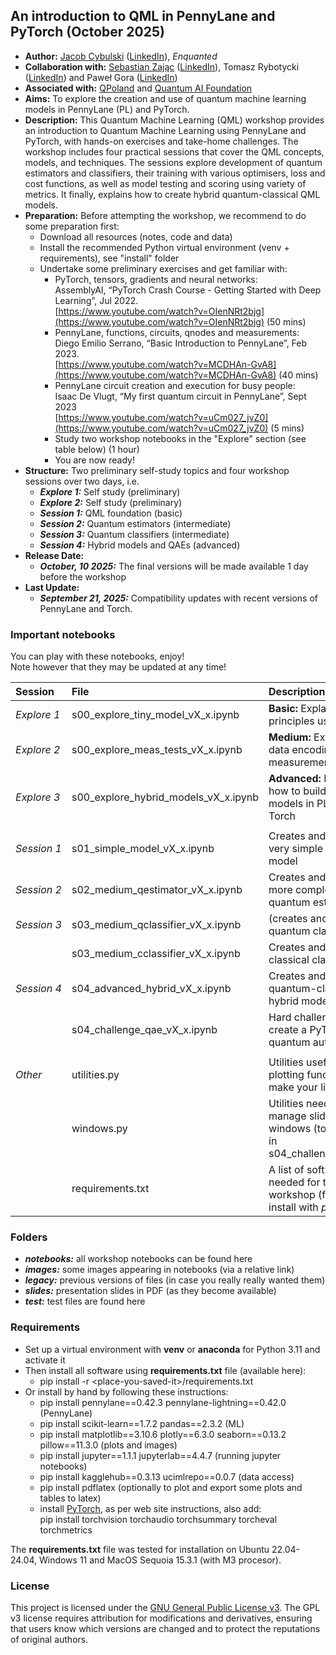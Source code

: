 ## An introduction to QML in PennyLane and PyTorch (October 2025)
- **Author:** [Jacob Cybulski](https://jacobcybulski.com/) ([LinkedIn](https://www.linkedin.com/in/jacobcybulski/)), *Enquanted*
- **Collaboration with:**
      [Sebastian Zając](https://sebastianzajac.pl/) ([LinkedIn](https://www.linkedin.com/in/sebastianzajac/)),
      Tomasz Rybotycki ([LinkedIn](https://www.linkedin.com/in/tomasz-rybotycki-01192582/)) and
      Paweł Gora ([LinkedIn](https://www.linkedin.com/in/pawelgora/))
- **Associated with:** [QPoland](https://qworld.net/qpoland/) and [Quantum AI Foundation](https://www.qaif.org/)
- **Aims:** To explore the creation and use of quantum machine learning models in PennyLane (PL) and PyTorch.
- **Description:** This Quantum Machine Learning (QML) workshop provides an introduction to Quantum Machine Learning using PennyLane and PyTorch, with hands-on exercises and take-home challenges. The workshop includes four practical sessions that cover the QML concepts, models, and techniques. The sessions explore development of quantum estimators and classifiers, their training with various optimisers, loss and cost functions, as well as model testing and scoring using variety of metrics. It finally, explains how to create hybrid quantum-classical QML models.
- **Preparation:** Before attempting the workshop, we recommend to do some preparation first:
  - Download all resources (notes, code and data)
  - Install the recommended Python virtual environment (venv + requirements), see "install" folder
  - Undertake some preliminary exercises and get familiar with:
    - PyTorch, tensors, gradients and neural networks:<br>
      AssemblyAI, “PyTorch Crash Course - Getting Started with Deep Learning”, Jul 2022.<br>
      [https://www.youtube.com/watch?v=OIenNRt2bjg](https://www.youtube.com/watch?v=OIenNRt2bjg) (50 mins)
    - PennyLane, functions, circuits, qnodes and measurements:<br>
      Diego Emilio Serrano, “Basic Introduction to PennyLane”, Feb 2023.<br>
      [https://www.youtube.com/watch?v=MCDHAn-GvA8](https://www.youtube.com/watch?v=MCDHAn-GvA8) (40 mins)
    - PennyLane circuit creation and execution for busy people:<br>
      Isaac De Vlugt, “My first quantum circuit in PennyLane”, Sept 2023<br>
      [https://www.youtube.com/watch?v=uCm027_jvZ0](https://www.youtube.com/watch?v=uCm027_jvZ0) (5 mins)
    - Study two workshop notebooks in the "Explore" section (see table below) (1 hour)
    - You are now ready!
- **Structure:** Two preliminary self-study topics and four workshop sessions over two days, i.e.
  - _**Explore 1:**_ Self study (preliminary)
  - _**Explore 2:**_ Self study (preliminary)
  - _**Session 1:**_ QML foundation (basic)
  - _**Session 2:**_ Quantum estimators (intermediate)
  - _**Session 3:**_ Quantum classifiers (intermediate)
  - _**Session 4:**_ Hybrid models and QAEs (advanced)
- **Release Date:**
  - _**October, 10 2025:**_ The final versions will be made available 1 day before the workshop
- **Last Update:**
  - _**September 21, 2025:**_ Compatibility updates with recent versions of PennyLane and Torch.

### Important notebooks

You can play with these notebooks, enjoy!<br>
Note however that they may be updated at any time!

| Session | File | Description |
| :- | :- | :- |
| *Explore&nbsp;1* | s00_explore_tiny_model_vX_x.ipynb | **Basic:** Explains QML principles using PL |
| *Explore&nbsp;2* | s00_explore_meas_tests_vX_x.ipynb | **Medium:** Explains data encoding and measurements in PL |
| *Explore&nbsp;3* | s00_explore_hybrid_models_vX_x.ipynb | **Advanced:** Explains how to build hybrid models in PL and Torch |
|  |  |  |
| *Session&nbsp;1* | s01_simple_model_vX_x.ipynb | Creates and tests a very simple quantum model |
| *Session&nbsp;2* | s02_medium_qestimator_vX_x.ipynb | Creates and tests a more complex quantum estimator |
| *Session&nbsp;3* | s03_medium_qclassifier_vX_x.ipynb | (creates and tests a quantum classifier |
|  | s03_medium_cclassifier_vX_x.ipynb | Creates and tests a classical classifier |
| *Session&nbsp;4* | s04_advanced_hybrid_vX_x.ipynb | Creates and tests a quantum-classical hybrid model |
|  | s04_challenge_qae_vX_x.ipynb | Hard challenge to create a PyTorch quantum autoencoder |
|  |  |  |
| *Other* | utilities.py | Utilities useful for plotting functions to make your life easier |
| | windows.py | Utilities needed to manage sliding windows (to be used in s04_challenge_qae_...) |
| | requirements.txt | A list of software needed for this workshop (for auto-install with *pip*) |

### Folders
- _**notebooks:**_ all workshop notebooks can be found here
- _**images:**_ some images appearing in notebooks (via a relative link)
- _**legacy:**_ previous versions of files (in case you really really wanted them)
- _**slides:**_ presentation slides in PDF (as they become available)
- _**test:**_ test files are found here
  
### Requirements
- Set up a virtual environment with **venv** or **anaconda** for Python 3.11 and activate it
- Then install all software using **requirements.txt** file (available here):
    - pip install -r \<place-you-saved-it\>/requirements.txt
- Or install by hand by following these instructions:
    - pip install pennylane==0.42.3 pennylane-lightning==0.42.0 (PennyLane)
    - pip install scikit-learn==1.7.2 pandas==2.3.2 (ML)
    - pip install matplotlib==3.10.6 plotly==6.3.0 seaborn==0.13.2 pillow==11.3.0 (plots and images)
    - pip install jupyter==1.1.1 jupyterlab==4.4.7 (running jupyter notebooks)
    - pip install kagglehub==0.3.13 ucimlrepo==0.0.7 (data access)
    - pip install pdflatex (optionally to plot and export some plots and tables to latex)
    - install [PyTorch](https://pytorch.org/get-started/locally/), as per web site instructions, also add:<br>
      pip install torchvision torchaudio torchsummary torcheval torchmetrics

The **requirements.txt** file was tested for installation on 
Ubuntu 22.04-24.04, Windows 11 and MacOS Sequoia 15.3.1 (with M3 procesor).

### License
This project is licensed under the [GNU General Public License v3](./LICENSE).
The GPL v3 license requires attribution for modifications and derivatives, ensuring that users know which versions are changed and to protect the reputations of original authors.